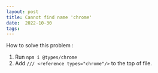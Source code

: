 ```yaml
---
layout: post
title: Cannot find name 'chrome'
date:  2022-10-30
tags: 
---
```


How to solve this problem :
1. Run `npm i @types/chrome`
2. Add `/// <reference types="chrome"/>` to the top of file.